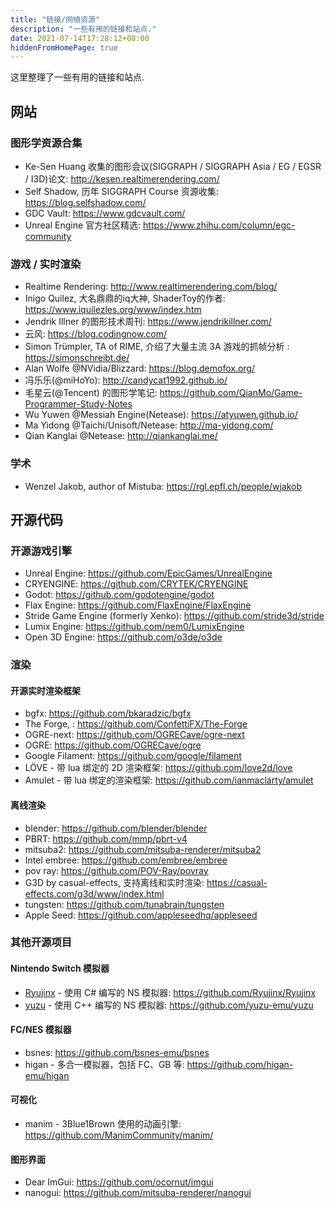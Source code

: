 ```yaml
---
title: "链接/网络资源"
description: "一些有用的链接和站点."
date: 2021-07-14T17:28:12+08:00
hiddenFromHomePage: true
---
```


这里整理了一些有用的链接和站点.

## 网站
### 图形学资源合集
- Ke-Sen Huang 收集的图形会议(SIGGRAPH / SIGGRAPH Asia / EG / EGSR / I3D)论文: <http://kesen.realtimerendering.com/> 
- Self Shadow, 历年 SIGGRAPH Course 资源收集: <https://blog.selfshadow.com/>
- GDC Vault: <https://www.gdcvault.com/>
- Unreal Engine 官方社区精选: <https://www.zhihu.com/column/egc-community>

### 游戏 / 实时渲染
- Realtime Rendering: <http://www.realtimerendering.com/blog/>
- Inigo Quilez, 大名鼎鼎的iq大神, ShaderToy的作者: <https://www.iquilezles.org/www/index.htm>
- Jendrik Illner 的图形技术周刊: <https://www.jendrikillner.com/>
- 云风: <https://blog.codingnow.com/>
- Simon Trümpler, TA of RIME, 介绍了大量主流 3A 游戏的抓帧分析 : <https://simonschreibt.de/>
- Alan Wolfe @NVidia/Blizzard: <https://blog.demofox.org/>
- 冯乐乐(@miHoYo): <http://candycat1992.github.io/>
- 毛星云(@Tencent) 的图形学笔记: <https://github.com/QianMo/Game-Programmer-Study-Notes>
- Wu Yuwen @Messiah Engine(Netease): <https://atyuwen.github.io/>
- Ma Yidong @Taichi/Unisoft/Netease: <http://ma-yidong.com/>
- Qian Kanglai @Netease: <http://qiankanglai.me/>

### 学术
- Wenzel Jakob, author of Mistuba: <https://rgl.epfl.ch/people/wjakob>

## 开源代码
### 开源游戏引擎
- Unreal Engine: <https://github.com/EpicGames/UnrealEngine>
- CRYENGINE: <https://github.com/CRYTEK/CRYENGINE>
- Godot: <https://github.com/godotengine/godot>
- Flax Engine: <https://github.com/FlaxEngine/FlaxEngine>
- Stride Game Engine (formerly Xenko): <https://github.com/stride3d/stride>
- Lumix Engine: <https://github.com/nem0/LumixEngine>
- Open 3D Engine: <https://github.com/o3de/o3de>

### 渲染

#### 开源实时渲染框架
- bgfx: <https://github.com/bkaradzic/bgfx>
- The Forge, : <https://github.com/ConfettiFX/The-Forge>
- OGRE-next: <https://github.com/OGRECave/ogre-next>
- OGRE: <https://github.com/OGRECave/ogre>
- Google Filament: <https://github.com/google/filament>
- LÖVE - 带 lua 绑定的 2D 渲染框架: <https://github.com/love2d/love>
- Amulet - 带 lua 绑定的渲染框架: <https://github.com/ianmaclarty/amulet>

#### 离线渲染
- blender: <https://github.com/blender/blender>
- PBRT: <https://github.com/mmp/pbrt-v4>
- mitsuba2: <https://github.com/mitsuba-renderer/mitsuba2>
- Intel embree: <https://github.com/embree/embree>
- pov ray: <https://github.com/POV-Ray/povray>
- G3D by casual-effects, 支持离线和实时渲染: <https://casual-effects.com/g3d/www/index.html>
- tungsten: <https://github.com/tunabrain/tungsten>
- Apple Seed: <https://github.com/appleseedhq/appleseed>

### 其他开源项目

#### Nintendo Switch 模拟器
- [Ryujinx](https://ryujinx.org/) - 使用 C# 编写的 NS 模拟器: <https://github.com/Ryujinx/Ryujinx>
- [yuzu](https://yuzu-emu.org/) - 使用 C++ 编写的 NS 模拟器: <https://github.com/yuzu-emu/yuzu>

#### FC/NES 模拟器
- bsnes: <https://github.com/bsnes-emu/bsnes>
- higan - 多合一模拟器，包括 FC、GB 等: <https://github.com/higan-emu/higan>

#### 可视化
- manim - 3Blue1Brown 使用的动画引擎: <https://github.com/ManimCommunity/manim/>

#### 图形界面
- Dear ImGui: <https://github.com/ocornut/imgui>
- nanogui: <https://github.com/mitsuba-renderer/nanogui>



















